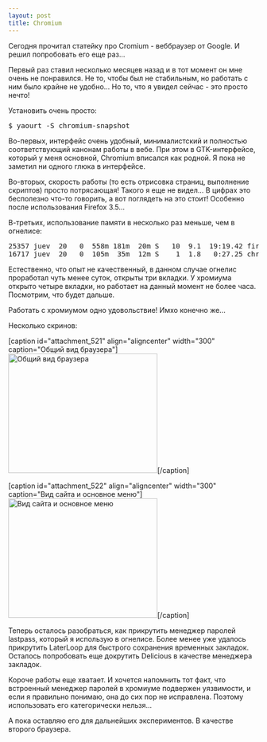 ```yaml
--- 
layout: post
title: Chromium
---
```

Сегодня прочитал статейку про Cromium - веббраузер от Google. И решил попробовать его еще раз...

Первый раз ставил несколько месяцев назад и в тот момент он мне очень не понравился. Не то, чтобы был не стабильным, но работать с ним было крайне не удобно... Но то, что я увидел сейчас - это просто нечто!

Установить очень просто:
<pre>$ yaourt -S chromium-snapshot</pre>

Во-первых, интерфейс очень удобный, минималистский и полностью соответствующий канонам работы в вебе. При этом в GTK-интерфейсе, который у меня основной, Chromium вписался как родной. Я пока не заметил ни одного глюка в интерфейсе.

Во-вторых, скорость работы (то есть отрисовка страниц, выполнение скриптов) просто потрясающая! Такого я еще не видел... В цифрах это бесполезно что-то говорить, а вот поглядеть на это стоит! Особенно после использования Firefox 3.5...
<!--more-->
В-третьих, использование памяти в несколько раз меньше, чем в огнелисе:
<pre>25357 juev  20   0  558m 181m  20m S   10  9.1  19:19.42 firefox
16717 juev  20   0  105m  35m  12m S    1  1.8   0:27.25 chrome</pre>

Естественно, что опыт не качественный, в данном случае огнелис проработал чуть менее суток, открыты три вкладки. У хромиума открыто четыре вкладки, но работает на данный момент не более часа. Посмотрим, что будет дальше.

Работать с хромиумом одно удовольствие! Имхо конечно же...

Несколько скринов:

[caption id="attachment_521" align="aligncenter" width="300" caption="Общий вид браузера"]<a href="http://static.juev.ru/2009/08/chromium-1.png"><img class="size-medium wp-image-521" title="chromium-1" src="http://static.juev.ru/2009/08/chromium-1-300x240.png" alt="Общий вид браузера" width="300" height="240" /></a>[/caption]

[caption id="attachment_522" align="aligncenter" width="300" caption="Вид сайта и основное меню"]<a href="http://static.juev.ru/2009/08/chromium-2.png"><img class="size-medium wp-image-522" title="chromium-2" src="http://static.juev.ru/2009/08/chromium-2-300x240.png" alt="Вид сайта и основное меню" width="300" height="240" /></a>[/caption]

Теперь осталось разобраться, как прикрутить менеджер паролей lastpass, который я использую в огнелисе. Более менее уже удалось прикрутить LaterLoop для быстрого сохранения временных закладок. Осталось попробовать еще докрутить Delicious в качестве менеджера закладок.

Короче работы еще хватает. И хочется напомнить тот факт, что встроенный менеджер паролей в хромиуме подвержен уязвимости, и если я правильно понимаю, она до сих пор не исправлена. Поэтому использовать его категорически нельзя...

А пока оставляю его для дальнейших экспериментов. В качестве второго браузера.
